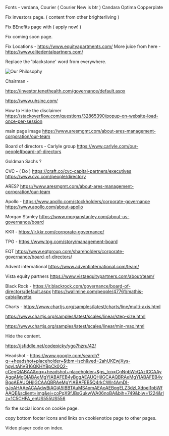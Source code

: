 Fonts - 
verdana, 
Courier ( Courier New  is btr )
Candara
Optima
Copperplate




Fix investors page. ( content from other brighterliving )

Fix BEnefits page with ( apply now! )

Fix coming soon page. 

Fix Locations -  https://www.equityapartments.com/
More juice from here - https://www.elitedentalpartners.com/

Replace the 'blackstone' word from everywhere. 



<picture><!--[if IE 9]><video style="display: none;"><![endif]--><source srcset="https://www.aresmgmt.com/sites/default/files/styles/d08/public/images/2020-01/20191203_ares_nyc_0072x_0.jpg?itok=Wqy0o7ei 1x" media="all and (max-width: 767.98px)" type="image/jpeg"><source srcset="https://www.aresmgmt.com/sites/default/files/styles/d10/public/images/2020-01/20191203_ares_nyc_0072x_0.jpg?itok=Hm4kceHE 1x" media="all and (min-width: 768px)" type="image/jpeg"><source srcset="https://www.aresmgmt.com/sites/default/files/styles/d12/public/images/2020-01/20191203_ares_nyc_0072x_0.jpg?itok=dGTK5aCD 1x" media="all and (min-width: 992px)" type="image/jpeg"><!--[if IE 9]></video><![endif]--><img src="https://www.aresmgmt.com/sites/default/files/styles/d08/public/images/2020-01/20191203_ares_nyc_0072x_0.jpg?itok=Wqy0o7ei" alt="Our Philosophy" typeof="foaf:Image" class="img-fluid"></picture>

Chairman - 

https://investor.tenethealth.com/governance/default.aspx

https://www.uhsinc.com/



How to Hide the disclaimer 
https://stackoverflow.com/questions/32865390/popup-on-website-load-once-per-session


main page image 
https://www.aresmgmt.com/about-ares-management-corporation/our-team

Board of directors - 
Carlyle group 
https://www.carlyle.com/our-people#board-of-directors

Goldman Sachs ?

CVC -  ( Do )
https://craft.co/cvc-capital-partners/executives
https://www.cvc.com/people/directory


ARES?
https://www.aresmgmt.com/about-ares-management-corporation/our-team

Apollo - 
https://www.apollo.com/stockholders/corporate-governance
https://www.apollo.com/about-apollo

Morgan Stanley 
https://www.morganstanley.com/about-us-governance/board

KKR - 
https://ir.kkr.com/corporate-governance/

TPG - 
https://www.tpg.com/story/management-board


EQT 
https://www.eqtgroup.com/shareholders/corporate-governance/board-of-directors/

Advent international 
https://www.adventinternational.com/team/

Vista equity partners 
https://www.vistaequitypartners.com/about/team/


Black Rock - 
https://ir.blackrock.com/governance/board-of-directors/default.aspx
https://wallmine.com/people/47761/mathis-cabiallavetta







Charts - 
https://www.chartjs.org/samples/latest/charts/line/multi-axis.html

https://www.chartjs.org/samples/latest/scales/linear/step-size.html

https://www.chartjs.org/samples/latest/scales/linear/min-max.html



Hide the content. 

https://jsfiddle.net/codepicky/ygo7hzru/42/

Headshot -   https://www.google.com/search?q=+headshot+placeholder+&tbm=isch&ved=2ahUKEwjXys-hgvLtAhVB16QKHYBpCk0Q2-cCegQIABAA&oq=+headshot+placeholder+&gs_lcp=CgNpbWcQAzICCAAyAggAMgQIABAeMgYIABAFEB4yBggAEAUQHjIGCAAQBRAeMgYIABAFEB4yBggAEAUQHjIGCAAQBRAeMgYIABAFEB5Q4rkCWIr4AmDI-gJoAHAAeACAAdwBiAGjA5IBBTAuMS4xmAEAoAEBqgELZ3dzLXdpei1pbWfAAQE&sclient=img&ei=coPqX9fJBsGukwWA06noBA&bih=749&biw=1224&rlz=1C5CHFA_enUS555US556



fix the social icons on cookie page. 

copy bottom footer icons and links on cookienotice page to other pages. 


Video player code on index. 


<div class="wp-block-column">
	<div class="wp-block-group brightcove-block">		
		<!-- Start of Brightcove Experience Player -->
		<div data-experience="5db863d3f840430023f5f506"
			data-video-ids="6027653473001" data-usage="cms:wordpress:5.6:1.8.0:experiencejavascript" style="display: block; position: relative; min-width: 0px max-width: 640px; width: 100%; height: 100%;">
		</div>
	<script data-src="https://players.brightcove.net/5843213364001/experience_5db863d3f840430023f5f506/live.js"></script>
		<!-- End of Brightcove Experience Player -->
</div>

	<p></p>
</div>



APP - 
Install the react charts in it and make it work for opportunity costs etc. 

Create page with Values: 
https://heartland.com/who-we-are/heartland-dental.html



DEPLOY - 
https://blog.logrocket.com/8-ways-to-deploy-a-react-app-for-free/



Put these Pros in the why page - 
https://www.dentaltown.com/magazine/article/7054/the-cons-and-pros-of-dsos#:~:text=Not%20only%20can%20DSOs%20help,significant%20help%20to%20new%20dentists.


Great Dentists pics : 
https://www.dentalcarealliance.net/affiliation-opportunities/dental-practice-transitions/

https://www.dentalcarealliance.net/?utm_source=dentalcarealliance.com&utm_medium=redirect


/ questions /
https://www.blackstone.com/careers/students/


pics various locations :
https://www.equityapartments.com/